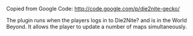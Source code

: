 Copied from Google Code: http://code.google.com/p/die2nite-gecko/

The plugin runs when the players logs in to Die2Nite? and is in the World Beyond. It allows the player to update a number of maps simultaneously. 
